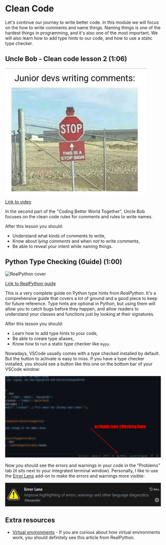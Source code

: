 # Clean Code

Let's continue our journey to write better code. In this module we will focus on the how to write comments and name things. Naming things is one of the hardest things in programming, and it's also one of the most important. We will also learn how to add type hints to our code, and how to use a static type checker.

## Uncle Bob - Clean code lesson 2 (1:06)

![Junior dev writing comments](../../images/junior-devs-writing-comments.png)

[Link to video](https://www.youtube.com/watch?v=2a_ytyt9sf8)

In the second part of the "Coding Better World Together", Uncle Bob focuses on the clean code rules for comments and rules to write names.

After this lesson you should:

- Understand what kinds of comments to write,
- Know about _lying comments_ and when _not_ to write comments,
- Be able to reveal your intent while naming things.

## Python Type Checking (Guide) (1:00)

![RealPython cover](../../images/4b3cc00ea7b463fb46c2dfbe07beab3d6e708384e6938b82cc3e4f65767da9e2.png)  

[Link to RealPython guide](https://realpython.com/python-type-checking/)

This is a very complete guide on Python type hints from _RealPython_. It's a comprehensive guide that covers a lot of ground and a good piece to keep for future reference.
Type hints are optional in Python, but using them will allow you to catch bugs before they happen, and allow readers to understand your classes and functions just by looking at their signatures.

After this lesson you should:

- Learn how to add type hints to your code,
- Be able to create type aliases,
- Know how to run a static type checker like `mypy`.

Nowadays, VSCode usually comes with a type checked installed by default. But the button to activate is easy to miss. If you have a type checker installed, you should see a button like this one on the bottom bar of your VSCode window:

![<img src="../../images/activate_type_checking.png" alt="Activate type checking on VSCode" width="300"/>](../../images/activate_type_checking.png)

Now you should see the errors and warnings in your code in the "Problems" tab (it sits next to your integrated terminal window). Personally, I like to use the [Error Lens](https://marketplace.visualstudio.com/items?itemName=usernamehw.errorlens) add-on to make the errors and warnings more visible:

![Error Lens add-on](../../images/error_lens.png)

## Extra resources

- [Virtual environments](virtual_environments.md) - If you are curious about how virtual environments work, you should definitely see this article from RealPython.
